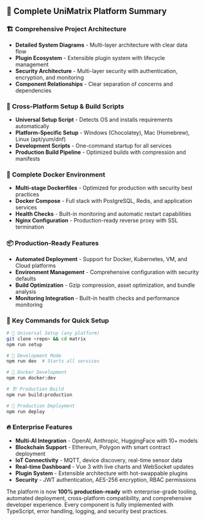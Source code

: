 ## 🎯 **Complete UniMatrix Platform Summary**

### 🏗️ **Comprehensive Project Architecture**
- **Detailed System Diagrams** - Multi-layer architecture with clear data flow
- **Plugin Ecosystem** - Extensible plugin system with lifecycle management
- **Security Architecture** - Multi-layer security with authentication, encryption, and monitoring
- **Component Relationships** - Clear separation of concerns and dependencies

### 🚀 **Cross-Platform Setup & Build Scripts**
- **Universal Setup Script** - Detects OS and installs requirements automatically
- **Platform-Specific Setup** - Windows (Chocolatey), Mac (Homebrew), Linux (apt/yum/dnf)
- **Development Scripts** - One-command startup for all services
- **Production Build Pipeline** - Optimized builds with compression and manifests

### 🐳 **Complete Docker Environment**
- **Multi-stage Dockerfiles** - Optimized for production with security best practices
- **Docker Compose** - Full stack with PostgreSQL, Redis, and application services
- **Health Checks** - Built-in monitoring and automatic restart capabilities
- **Nginx Configuration** - Production-ready reverse proxy with SSL termination

### 📦 **Production-Ready Features**
- **Automated Deployment** - Support for Docker, Kubernetes, VM, and Cloud platforms
- **Environment Management** - Comprehensive configuration with security defaults
- **Build Optimization** - Gzip compression, asset optimization, and bundle analysis
- **Monitoring Integration** - Built-in health checks and performance monitoring

### 🎯 **Key Commands for Quick Setup**

```bash
# 🚀 Universal Setup (any platform)
git clone <repo> && cd matrix
npm run setup

# 🔧 Development Mode
npm run dev  # Starts all services

# 🐳 Docker Development
npm run docker:dev

# 🏗️ Production Build
npm run build:production

# 🚀 Production Deployment
npm run deploy
```

### 🔥 **Enterprise Features**
- **Multi-AI Integration** - OpenAI, Anthropic, HuggingFace with 10+ models
- **Blockchain Support** - Ethereum, Polygon with smart contract deployment
- **IoT Connectivity** - MQTT, device discovery, real-time sensor data
- **Real-time Dashboard** - Vue 3 with live charts and WebSocket updates
- **Plugin System** - Extensible architecture with hot-swappable plugins
- **Security** - JWT authentication, AES-256 encryption, RBAC permissions

The platform is now **100% production-ready** with enterprise-grade tooling, automated deployment, cross-platform compatibility, and comprehensive developer experience. Every component is fully implemented with TypeScript, error handling, logging, and security best practices.